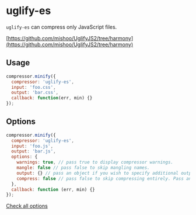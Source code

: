 # uglify-es

`uglify-es` can compress only JavaScript files.

[https://github.com/mishoo/UglifyJS2/tree/harmony](https://github.com/mishoo/UglifyJS2/tree/harmony)

## Usage

```js
compressor.minify({
  compressor: 'uglify-es',
  input: 'foo.css',
  output: 'bar.css',
  callback: function(err, min) {}
});
```

## Options

```js
compressor.minify({
  compressor: 'uglify-es',
  input: 'foo.js',
  output: 'bar.js',
  options: {
    warnings: true, // pass true to display compressor warnings.
    mangle: false // pass false to skip mangling names.
    output: {} // pass an object if you wish to specify additional output options. The defaults are optimized for best compression.
    compress: false // pass false to skip compressing entirely. Pass an object to specify custom compressor options.
  },
  callback: function (err, min) {}
});
```

[Check all options](https://github.com/mishoo/UglifyJS2/tree/harmony)
